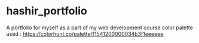 # hashir_portfolio
A portfolio for myself as a part of my web development course
color palette used : https://colorhunt.co/palette/f1541200000034b3f1eeeeee
